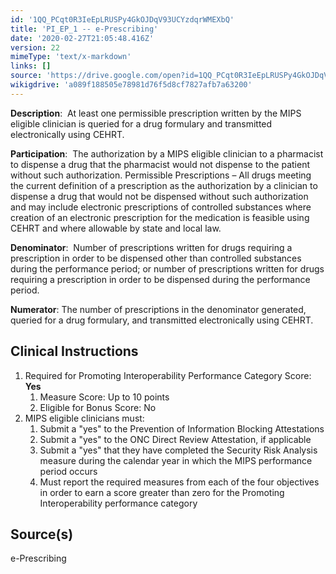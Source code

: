 ```yaml
---
id: '1QQ_PCqt0R3IeEpLRUSPy4GkOJDqV93UCYzdqrWMEXbQ'
title: 'PI_EP_1 -- e-Prescribing'
date: '2020-02-27T21:05:48.416Z'
version: 22
mimeType: 'text/x-markdown'
links: []
source: 'https://drive.google.com/open?id=1QQ_PCqt0R3IeEpLRUSPy4GkOJDqV93UCYzdqrWMEXbQ'
wikigdrive: 'a089f188505e78981d76f5d8cf7827afb7a63200'
---
```

**Description**:  At least one permissible prescription written by the MIPS eligible clinician is queried for a drug formulary and transmitted electronically using CEHRT.

**Participation**:  The authorization by a MIPS eligible clinician to a pharmacist to dispense a drug that the pharmacist would not dispense to the patient without such authorization. Permissible Prescriptions – All drugs meeting the current definition of a prescription as the authorization by a clinician to dispense a drug that would not be dispensed without such authorization and may include electronic prescriptions of controlled substances where creation of an electronic prescription for the medication is feasible using CEHRT and where allowable by state and local law.

**Denominator**:  Number of prescriptions written for drugs requiring a prescription in order to be dispensed other than controlled substances during the performance period; or number of prescriptions written for drugs requiring a prescription in order to be dispensed during the performance period.

**Numerator**: The number of prescriptions in the denominator generated, queried for a drug formulary, and transmitted electronically using CEHRT.

## Clinical Instructions

1. Required for Promoting Interoperability Performance Category Score: <strong>Yes</strong>
    1. Measure Score: Up to 10 points
    2. Eligible for Bonus Score: No
2. MIPS eligible clinicians must:
    1. Submit a "yes" to the Prevention of Information Blocking Attestations
    2. Submit a "yes" to the ONC Direct Review Attestation, if applicable
    3. Submit a "yes" that they have completed the Security Risk Analysis measure during the calendar year in which the MIPS performance period occurs
    4. Must report the required measures from each of the four objectives in order to earn a score greater than zero for the Promoting Interoperability performance category

## Source(s)

e-Prescribing
